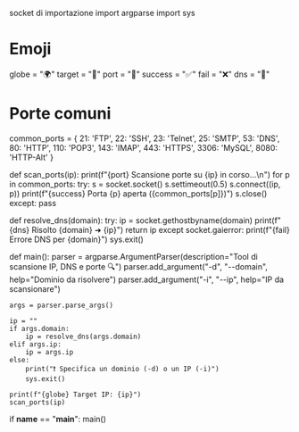 
socket di importazione
import argparse
import sys

# Emoji
globe = "🌍"
target = "🎯"
port = "🔌"
success = "✅"
fail = "❌"
dns = "🧠"

# Porte comuni
common_ports = {
    21: 'FTP',
    22: 'SSH',
    23: 'Telnet',
    25: 'SMTP',
    53: 'DNS',
    80: 'HTTP',
    110: 'POP3',
    143: 'IMAP',
    443: 'HTTPS',
    3306: 'MySQL',
    8080: 'HTTP-Alt'
}

def scan_ports(ip):
    print(f"{port} Scansione porte su {ip} in corso...\n")
    for p in common_ports:
        try:
            s = socket.socket()
            s.settimeout(0.5)
            s.connect((ip, p))
            print(f"{success} Porta {p} aperta ({common_ports[p]})")
            s.close()
        except:
            pass

def resolve_dns(domain):
    try:
        ip = socket.gethostbyname(domain)
        print(f"{dns} Risolto {domain} ➜ {ip}")
        return ip
    except socket.gaierror:
        print(f"{fail} Errore DNS per {domain}")
        sys.exit()

def main():
    parser = argparse.ArgumentParser(description="Tool di scansione IP, DNS e porte 🔍")
    parser.add_argument("-d", "--domain", help="Dominio da risolvere")
    parser.add_argument("-i", "--ip", help="IP da scansionare")

    args = parser.parse_args()

    ip = ""
    if args.domain:
        ip = resolve_dns(args.domain)
    elif args.ip:
        ip = args.ip
    else:
        print("❗ Specifica un dominio (-d) o un IP (-i)")
        sys.exit()

    print(f"{globe} Target IP: {ip}")
    scan_ports(ip)

if __name__ == "__main__":
    main()
